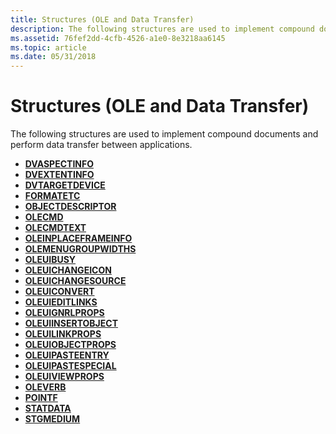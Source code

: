 ```yaml
---
title: Structures (OLE and Data Transfer)
description: The following structures are used to implement compound documents and perform data transfer between applications.
ms.assetid: 76fef2dd-4cfb-4526-a1e0-8e3218aa6145
ms.topic: article
ms.date: 05/31/2018
---
```


# Structures (OLE and Data Transfer)

The following structures are used to implement compound documents and perform data transfer between applications.

-   [**DVASPECTINFO**](/windows/win32/api/ocidl/ne-ocidl-dvaspectinfoflag)
-   [**DVEXTENTINFO**](/windows/win32/api/ocidl/ns-ocidl-dvextentinfo)
-   [**DVTARGETDEVICE**](/windows/win32/api/objidl/ns-objidl-dvtargetdevice)
-   [**FORMATETC**](/windows/desktop/api/ObjIdl/nn-objidl-ienumformatetc)
-   [**OBJECTDESCRIPTOR**](/windows/win32/api/oleidl/ns-oleidl-objectdescriptor)
-   [**OLECMD**](/windows/desktop/api/DocObj/ns-docobj-olecmd)
-   [**OLECMDTEXT**](/windows/desktop/api/DocObj/ns-docobj-olecmdtext)
-   [**OLEINPLACEFRAMEINFO**](/windows/win32/api/oleidl/ns-oleidl-oleinplaceframeinfo)
-   [**OLEMENUGROUPWIDTHS**](/windows/win32/api/oleidl/ns-oleidl-olemenugroupwidths)
-   [**OLEUIBUSY**](/windows/win32/api/oledlg/ns-oledlg-oleuibusya)
-   [**OLEUICHANGEICON**](/windows/win32/api/oledlg/nf-oledlg-oleuichangeicona)
-   [**OLEUICHANGESOURCE**](/windows/win32/api/oledlg/ns-oledlg-oleuichangesourcea)
-   [**OLEUICONVERT**](/windows/win32/api/oledlg/ns-oledlg-oleuiconverta)
-   [**OLEUIEDITLINKS**](/windows/win32/api/oledlg/ns-oledlg-oleuieditlinksa)
-   [**OLEUIGNRLPROPS**](/windows/win32/api/oledlg/ns-oledlg-oleuignrlpropsa)
-   [**OLEUIINSERTOBJECT**](/windows/win32/api/oledlg/ns-oledlg-oleuiinsertobjecta)
-   [**OLEUILINKPROPS**](/windows/win32/api/oledlg/ns-oledlg-oleuilinkpropsa)
-   [**OLEUIOBJECTPROPS**](/windows/win32/api/oledlg/ns-oledlg-oleuiobjectpropsa)
-   [**OLEUIPASTEENTRY**](/windows/win32/api/oledlg/ns-oledlg-oleuipasteentrya)
-   [**OLEUIPASTESPECIAL**](/windows/win32/api/oledlg/ns-oledlg-oleuipastespeciala)
-   [**OLEUIVIEWPROPS**](/windows/win32/api/oledlg/ns-oledlg-oleuiviewpropsa)
-   [**OLEVERB**](/windows/win32/api/oleidl/ne-oleidl-oleverbattrib)
-   [**POINTF**](/windows/win32/api/ocidl/ns-ocidl-pointf)
-   [**STATDATA**](/windows/desktop/api/ObjIdl/nn-objidl-ienumstatdata)
-   [**STGMEDIUM**](/windows/win32/api/objidl/ns-objidl-ustgmedium-r1)

 

 




